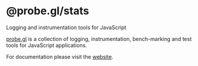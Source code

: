 # @probe.gl/stats

Logging and instrumentation tools for JavaScript

[probe.gl](https://uber-web.github.io/probe.gl/#/documentation/overview/docs) is a collection of logging, instrumentation, bench-marking and test tools for JavaScript applications.

For documentation please visit the [website](https://uber-web.github.io/probe.gl/#/documentation/overview).
